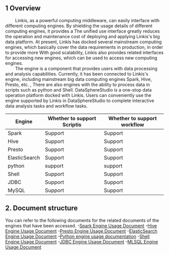 ## 1 Overview
&nbsp;&nbsp;&nbsp;&nbsp;&nbsp;&nbsp;&nbsp;&nbsp;Linkis, as a powerful computing middleware, can easily interface with different computing engines. By shielding the usage details of different computing engines, it provides a The unified use interface greatly reduces the operation and maintenance cost of deploying and applying Linkis's big data platform. At present, Linkis has docked several mainstream computing engines, which basically cover the data requirements in production, in order to provide more With good scalability, Linkis also provides related interfaces for accessing new engines, which can be used to access new computing engines.<br>
&nbsp;&nbsp;&nbsp;&nbsp;&nbsp;&nbsp;&nbsp;&nbsp;The engine is a component that provides users with data processing and analysis capabilities. Currently, it has been connected to Linkis's engine, including mainstream big data computing engines Spark, Hive, Presto, etc. , There are also engines with the ability to process data in scripts such as python and Shell. DataSphereStudio is a one-stop data operation platform docked with Linkis. Users can conveniently use the engine supported by Linkis in DataSphereStudio to complete interactive data analysis tasks and workflow tasks.

| Engine | Whether to support Scriptis | Whether to support workflow |
| ---- | ---- | ---- |
| Spark | Support | Support |
| Hive | Support | Support |
| Presto | Support | Support |
| ElasticSearch | Support | Support |
| python | support | support |
| Shell | Support | Support |
| JDBC | Support | Support |
| MySQL | Support | Support |

## 2. Document structure
You can refer to the following documents for the related documents of the engines that have been accessed.
-[Spark Engine Usage Document](./../Engine_Usage_Documentations/Spark_User_Manual.md)
-[Hive Engine Usage Document](./../Engine_Usage_Documentations/Hive_User_Manual.md)
-[Presto Engine Usage Document](./../Engine_Usage_Documentations/Presto_User_Manual.md)<!--链接失效-->
-[ElasticSearch Engine Usage Document](./../Engine_Usage_Documentations/ElasticSearch_User_Manual.md)<!--链接失效-->
-[Python engine usage documentation](./../Engine_Usage_Documentations/Python_User_Manual.md)
-[Shell Engine Usage Document](./../Engine_Usage_Documentations/Shell_User_Manual.md)
-[JDBC Engine Usage Document](./../Engine_Usage_Documentations/JDBC_User_Manual.md)
-[MLSQL Engine Usage Document](./../Engine_Usage_Documentations/MLSQL_User_Manual.md)<!--链接失效-->